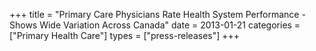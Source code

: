 +++
title = "Primary Care Physicians Rate Health System Performance - Shows Wide Variation Across Canada"
date = 2013-01-21
categories = ["Primary Health Care"]
types = ["press-releases"]
+++

